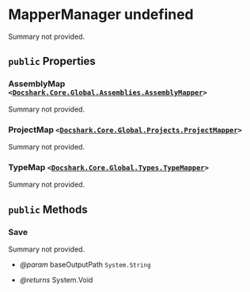 # MapperManager undefined

Summary not provided.

## `public` Properties

### AssemblyMap <code><<a href="./Docshark\Core\Global\Assemblies.md">Docshark.Core.Global.Assemblies.AssemblyMapper</a>></code>

Summary not provided.

### ProjectMap <code><<a href="./Docshark\Core\Global\Projects.md">Docshark.Core.Global.Projects.ProjectMapper</a>></code>

Summary not provided.

### TypeMap <code><<a href="./Docshark\Core\Global\Types.md">Docshark.Core.Global.Types.TypeMapper</a>></code>

Summary not provided.



## `public` Methods

### Save

Summary not provided.

- *@param* baseOutputPath `System.String`

- *@returns* System.Void